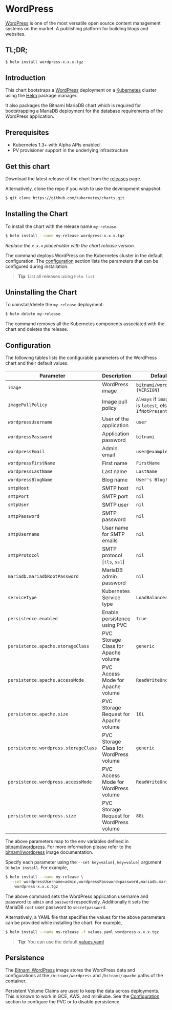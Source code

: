 # WordPress

[WordPress](https://wordpress.org/) is one of the most versatile open source content management systems on the market. A publishing platform for building blogs and websites.

## TL;DR;

```bash
$ helm install wordpress-x.x.x.tgz
```

## Introduction

This chart bootstraps a [WordPress](https://github.com/bitnami/bitnami-docker-wordpress) deployment on a [Kubernetes](http://kubernetes.io) cluster using the [Helm](https://helm.sh) package manager.

It also packages the Bitnami MariaDB chart which is required for bootstrapping a MariaDB deployment for the database requirements of the WordPress application.

## Prerequisites

- Kubernetes 1.3+ with Alpha APIs enabled
- PV provisioner support in the underlying infrastructure

## Get this chart

Download the latest release of the chart from the [releases](../../../releases) page.

Alternatively, clone the repo if you wish to use the development snapshot:

```bash
$ git clone https://github.com/kubernetes/charts.git
```

## Installing the Chart

To install the chart with the release name `my-release`:

```bash
$ helm install --name my-release wordpress-x.x.x.tgz
```

*Replace the `x.x.x` placeholder with the chart release version.*

The command deploys WordPress on the Kubernetes cluster in the default configuration. The [configuration](#configuration) section lists the parameters that can be configured during installation.

> **Tip**: List all releases using `helm list`

## Uninstalling the Chart

To uninstall/delete the `my-release` deployment:

```bash
$ helm delete my-release
```

The command removes all the Kubernetes components associated with the chart and deletes the release.

## Configuration

The following tables lists the configurable parameters of the WordPress chart and their default values.

| Parameter                            | Description                              | Default                                                    |
| -------------------------------      | -------------------------------          | ---------------------------------------------------------- |
| `image`                              | WordPress image                          | `bitnami/wordpress:{VERSION}`                              |
| `imagePullPolicy`                    | Image pull policy                        | `Always` if `image` tag is `latest`, else `IfNotPresent`   |
| `wordpressUsername`                  | User of the application                  | `user`                                                     |
| `wordpressPassword`                  | Application password                     | `bitnami`                                                  |
| `wordpressEmail`                     | Admin email                              | `user@example.com`                                         |
| `wordpressFirstName`                 | First name                               | `FirstName`                                                |
| `wordpressLastName`                  | Last name                                | `LastName`                                                 |
| `wordpressBlogName`                  | Blog name                                | `User's Blog!`                                             |
| `smtpHost`                           | SMTP host                                | `nil`                                                      |
| `smtpPort`                           | SMTP port                                | `nil`                                                      |
| `smtpUser`                           | SMTP user                                | `nil`                                                      |
| `smtpPassword`                       | SMTP password                            | `nil`                                                      |
| `smtpUsername`                       | User name for SMTP emails                | `nil`                                                      |
| `smtpProtocol`                       | SMTP protocol [`tls`, `ssl`]             | `nil`                                                      |
| `mariadb.mariadbRootPassword`        | MariaDB admin password                   | `nil`                                                      |
| `serviceType`                        | Kubernetes Service type                  | `LoadBalancer`                                             |
| `persistence.enabled`                | Enable persistence using PVC             | `true`                                                     |
| `persistence.apache.storageClass`    | PVC Storage Class for Apache volume      | `generic`                                                  |
| `persistence.apache.accessMode`      | PVC Access Mode for Apache volume        | `ReadWriteOnce`                                            |
| `persistence.apache.size`            | PVC Storage Request for Apache volume    | `1Gi`                                                      |
| `persistence.wordpress.storageClass` | PVC Storage Class for WordPress volume   | `generic`                                                  |
| `persistence.wordpress.accessMode`   | PVC Access Mode for WordPress volume     | `ReadWriteOnce`                                            |
| `persistence.wordpress.size`         | PVC Storage Request for WordPress volume | `8Gi`                                                      |

The above parameters map to the env variables defined in [bitnami/wordpress](http://github.com/bitnami/bitnami-docker-wordpress). For more information please refer to the [bitnami/wordpress](http://github.com/bitnami/bitnami-docker-wordpress) image documentation.

Specify each parameter using the `--set key=value[,key=value]` argument to `helm install`. For example,

```bash
$ helm install --name my-release \
  --set wordpressUsername=admin,wordpressPassword=password,mariadb.mariadbRootPassword=secretpassword \
    wordpress-x.x.x.tgz
```

The above command sets the WordPress application username and password to `admin` and `password` respectively. Additionally it sets the MariaDB `root` user password to `secretpassword`.

Alternatively, a YAML file that specifies the values for the above parameters can be provided while installing the chart. For example,

```bash
$ helm install --name my-release -f values.yaml wordpress-x.x.x.tgz
```

> **Tip**: You can use the default [values.yaml](values.yaml)

## Persistence

The [Bitnami WordPress](https://github.com/bitnami/bitnami-docker-wordpress) image stores the WordPress data and configurations at the `/bitnami/wordpress` and `/bitnami/apache` paths of the container.

Persistent Volume Claims are used to keep the data across deployments. This is known to work in GCE, AWS, and minikube.
See the [Configuration](#configuration) section to configure the PVC or to disable persistence.
